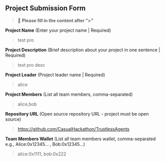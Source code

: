 ## Project Submission Form

> 📝 **Please fill in the content after ">"**

**Project Name** (Enter your project name | Required)
>test pro

**Project Description** (Brief description about your project in one sentence | Required)
>test pro desc

**Project Leader** (Project leader name | Required)
>alice

**Project Members** (List all team members, comma-separated)
>alice,bob

**Repository URL** (Open source repository URL - project must be open source)
>https://github.com/CasualHackathon/TrustlessAgents

**Team Members Wallet** (List all team members wallet, comma-separated e.g., Alice:0x12345... , Bob:0x12345...)
>alice:0x1111, bob:0x222